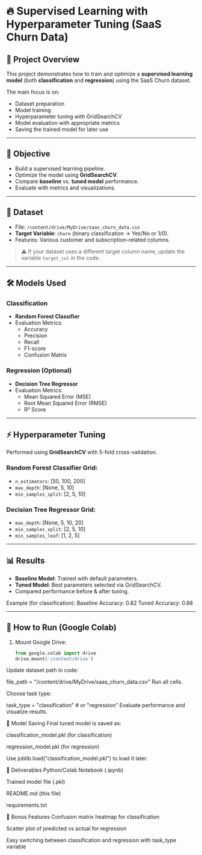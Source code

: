 # 🔥 Supervised Learning with Hyperparameter Tuning (SaaS Churn Data)

## 📌 Project Overview
This project demonstrates how to train and optimize a **supervised learning model** (both **classification** and **regression**) using the SaaS Churn dataset.  

The main focus is on:
- Dataset preparation  
- Model training  
- Hyperparameter tuning with GridSearchCV  
- Model evaluation with appropriate metrics  
- Saving the trained model for later use  

---

## 🎯 Objective
- Build a supervised learning pipeline.  
- Optimize the model using **GridSearchCV**.  
- Compare **baseline** vs. **tuned model** performance.  
- Evaluate with metrics and visualizations.  

---

## 📂 Dataset
- File: `/content/drive/MyDrive/saas_churn_data.csv`  
- **Target Variable**: `churn` (binary classification → Yes/No or 1/0).  
- Features: Various customer and subscription-related columns.  

> ⚠️ If your dataset uses a different target column name, update the variable `target_col` in the code.

---

## 🛠️ Models Used
### Classification
- **Random Forest Classifier**  
- Evaluation Metrics:
  - Accuracy  
  - Precision  
  - Recall  
  - F1-score  
  - Confusion Matrix  

### Regression (Optional)
- **Decision Tree Regressor**  
- Evaluation Metrics:
  - Mean Squared Error (MSE)  
  - Root Mean Squared Error (RMSE)  
  - R² Score  

---

## ⚡ Hyperparameter Tuning
Performed using **GridSearchCV** with 5-fold cross-validation.  

### Random Forest Classifier Grid:
- `n_estimators`: [50, 100, 200]  
- `max_depth`: [None, 5, 10]  
- `min_samples_split`: [2, 5, 10]  

### Decision Tree Regressor Grid:
- `max_depth`: [None, 5, 10, 20]  
- `min_samples_split`: [2, 5, 10]  
- `min_samples_leaf`: [1, 2, 5]  

---

## 📊 Results
- **Baseline Model**: Trained with default parameters.  
- **Tuned Model**: Best parameters selected via GridSearchCV.  
- Compared performance before & after tuning.  

Example (for classification):
Baseline Accuracy: 0.82
Tuned Accuracy: 0.88


---

## 🚀 How to Run (Google Colab)
1. Mount Google Drive:
   ```python
   from google.colab import drive
   drive.mount('/content/drive')
Update dataset path in code:


file_path = "/content/drive/MyDrive/saas_churn_data.csv"
Run all cells.

Choose task type:


task_type = "classification"   # or "regression"
Evaluate performance and visualize results.

💾 Model Saving
Final tuned model is saved as:

classification_model.pkl (for classification)

regression_model.pkl (for regression)

Use joblib.load("classification_model.pkl") to load it later.

📁 Deliverables
Python/Colab Notebook (.ipynb)

Trained model file (.pkl)

README.md (this file)

requirements.txt

🔮 Bonus Features
Confusion matrix heatmap for classification

Scatter plot of predicted vs actual for regression

Easy switching between classification and regression with task_type variable

